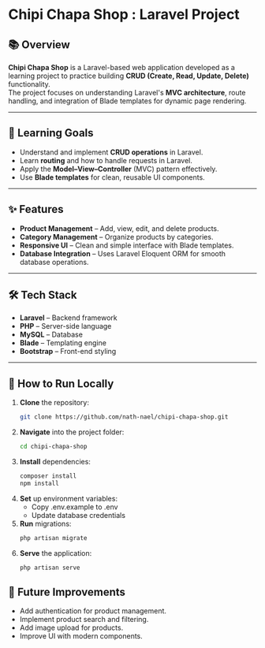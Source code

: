 # Chipi Chapa Shop : Laravel Project

## 📚 Overview
**Chipi Chapa Shop** is a Laravel-based web application developed as a learning project to practice building **CRUD (Create, Read, Update, Delete)** functionality.  
The project focuses on understanding Laravel's **MVC architecture**, route handling, and integration of Blade templates for dynamic page rendering.

---

## 🎯 Learning Goals
- Understand and implement **CRUD operations** in Laravel.
- Learn **routing** and how to handle requests in Laravel.
- Apply the **Model–View–Controller** (MVC) pattern effectively.
- Use **Blade templates** for clean, reusable UI components.

---

## ✨ Features
- **Product Management** – Add, view, edit, and delete products.
- **Category Management** – Organize products by categories.
- **Responsive UI** – Clean and simple interface with Blade templates.
- **Database Integration** – Uses Laravel Eloquent ORM for smooth database operations.

---

## 🛠️ Tech Stack
- **Laravel** – Backend framework
- **PHP** – Server-side language
- **MySQL** – Database
- **Blade** – Templating engine
- **Bootstrap** – Front-end styling

---

## 🚀 How to Run Locally
1. **Clone** the repository:
   ```bash
   git clone https://github.com/nath-nael/chipi-chapa-shop.git
2. **Navigate** into the project folder:
    ```bash
    cd chipi-chapa-shop
3. **Install** dependencies:
    ```bash
    composer install
    npm install
4. **Set** up environment variables:
    - Copy .env.example to .env
    - Update database credentials
5. **Run** migrations:
    ```bash
    php artisan migrate
6. **Serve** the application:
    ```bash
    php artisan serve
## 📌 Future Improvements
- Add authentication for product management.
- Implement product search and filtering.
- Add image upload for products.
- Improve UI with modern components.

